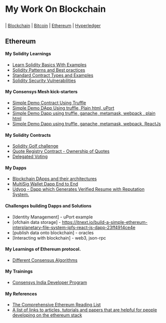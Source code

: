 # My Work On Blockchain</p>

| [Blockchain](#blockchain) | [Bitcoin](#Bitcoin) | [Ethereum](#ethereum) | [Hyperledger](#hyperledger)


## Ethereum


#### My Solidity Learnings
- [Learn Solidity Basics With Examples](https://github.com/mankenavenkatesh/learning-solidity)
- [Solidity Patterns and Best practices](https://github.com/mankenavenkatesh/Solidity-patterns)
- [Standard Contract Types and Examples](https://github.com/mankenavenkatesh/Standard-Smart-Contracts)
- [Solidity Security Vulnerabilities](https://github.com/mankenavenkatesh/Solidity-Security-Vulnerabilities)

#### My Consensys Mesh kick-starters
- [Simple Demo Contract Using Truffle](https://github.com/mankenavenkatesh/Consensys-mesh-kick-starters/tree/master/truffle-kick-starter)
- [Simple Demo DApp Using truffle, Plain html, uPort](https://github.com/mankenavenkatesh/Consensys-mesh-kick-starters/tree/master/uport-kick-starter)
- [Simple Demo Dapp using truffle, ganache, metamask, webpack , plain html](https://github.com/mankenavenkatesh/Consensys-mesh-kick-starters/tree/master/truffle-webpack-dapp-kick-starter)
- [Simple Demo Dapp using truffle, ganache, metamask, webpack, ReactJs](https://github.com/mankenavenkatesh/Consensys-mesh-kick-starters/tree/master/truffle-react-webpack-kick-starter)



#### My Solidity Contracts
- [Solidity Golf challenge](https://github.com/mankenavenkatesh/My-Smart-Contracts/tree/master/Solidity-golf-challenge)
- [Quote Registry Contract - Ownership of Quotes](https://github.com/mankenavenkatesh/My-Smart-Contracts/tree/master/QuoteRegistry)
- [Delegated Voting](https://github.com/mankenavenkatesh/My-Smart-Contracts/tree/master/BallotVoting)


#### My Dapps
- [Blockchain DApps and their architectures](https://github.com/mankenavenkatesh/blockchain-dapp-architectures)
- [MultiSig Wallet Dapp End to End](https://github.com/mankenavenkatesh/MultisigWalletDapp)
- [Udyog - Dapp which Generates Verified Resume with Reputation System.](https://github.com/mankenavenkatesh/udyog)


#### Challenges building Dapps and Solutions
- [Identity Management] - uPort example
- [ofchain data storage] - https://itnext.io/build-a-simple-ethereum-interplanetary-file-system-ipfs-react-js-dapp-23ff4914ce4e
- [publish data onto blockchain] - oracles
- [Interacting with blockchain] - web3, json-rpc


#### My Learnings of Ethereum protocol.
- [Different Consensus Algorithms](https://hackernoon.com/a-hitchhikers-guide-to-consensus-algorithms-d81aae3eb0e3)


#### My Trainings
- [Consensys India Developer Program](https://github.com/mankenavenkatesh/india-training)


#### My References
- [The Comprehensive Ethereum Reading List](https://github.com/mankenavenkatesh/EthList)
- [A list of links to articles, tutorials and papers that are helpful for people developing on the ethereum stack](https://github.com/yippee-ki-yay/eth-dev-reading-list)
